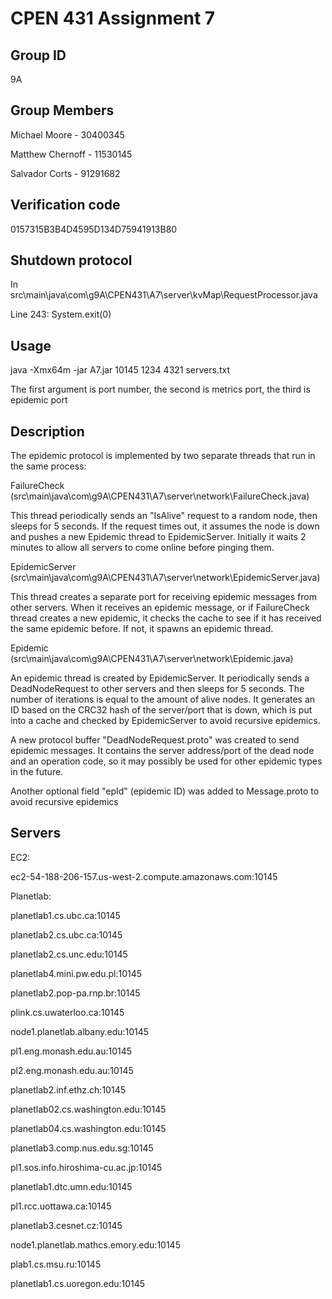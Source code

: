 # CPEN 431 Assignment 7

## Group ID

9A

## Group Members

Michael Moore - 30400345

Matthew Chernoff - 11530145

Salvador Corts - 91291682

## Verification code

0157315B3B4D4595D134D75941913B80

## Shutdown protocol

In src\main\java\com\g9A\CPEN431\A7\server\kvMap\RequestProcessor.java

Line 243: System.exit(0)

## Usage

java -Xmx64m -jar A7.jar 10145 1234 4321 servers.txt

The first argument is port number, the second is metrics port, the third is epidemic port

## Description

The epidemic protocol is implemented by two separate threads that run in the same process:

FailureCheck (src\main\java\com\g9A\CPEN431\A7\server\network\FailureCheck.java)

This thread periodically sends an "IsAlive" request to a random node, then sleeps for 5 seconds.
If the request times out, it assumes the node is down and pushes a new Epidemic thread to EpidemicServer.
Initially it waits 2 minutes to allow all servers to come online before pinging them.

EpidemicServer (src\main\java\com\g9A\CPEN431\A7\server\network\EpidemicServer.java)

This thread creates a separate port for receiving epidemic messages from other servers. 
When it receives an epidemic message, or if FailureCheck thread creates a new epidemic, it checks the 
cache to see if it has received the same epidemic before. If not, it spawns an epidemic thread.

Epidemic (src\main\java\com\g9A\CPEN431\A7\server\network\Epidemic.java)

An epidemic thread is created by EpidemicServer. It periodically sends a DeadNodeRequest 
to other servers and then sleeps for 5 seconds. The number of iterations is equal to the 
amount of alive nodes. It generates an ID based on the CRC32 hash of the server/port that is down,
which is put into a cache and checked by EpidemicServer to avoid recursive epidemics.

A new protocol buffer "DeadNodeRequest.proto" was created to send epidemic messages.
It contains the server address/port of the dead node and an operation code,
so it may possibly be used for other epidemic types in the future.

Another optional field "epId" (epidemic ID) was added to Message.proto to avoid recursive epidemics

## Servers

EC2: 

ec2-54-188-206-157.us-west-2.compute.amazonaws.com:10145


Planetlab:

planetlab1.cs.ubc.ca:10145

planetlab2.cs.ubc.ca:10145

planetlab2.cs.unc.edu:10145

planetlab4.mini.pw.edu.pl:10145

planetlab2.pop-pa.rnp.br:10145

plink.cs.uwaterloo.ca:10145

node1.planetlab.albany.edu:10145

pl1.eng.monash.edu.au:10145

pl2.eng.monash.edu.au:10145

planetlab2.inf.ethz.ch:10145

planetlab02.cs.washington.edu:10145

planetlab04.cs.washington.edu:10145

planetlab3.comp.nus.edu.sg:10145

pl1.sos.info.hiroshima-cu.ac.jp:10145

planetlab1.dtc.umn.edu:10145

pl1.rcc.uottawa.ca:10145

planetlab3.cesnet.cz:10145

node1.planetlab.mathcs.emory.edu:10145

plab1.cs.msu.ru:10145

planetlab1.cs.uoregon.edu:10145
